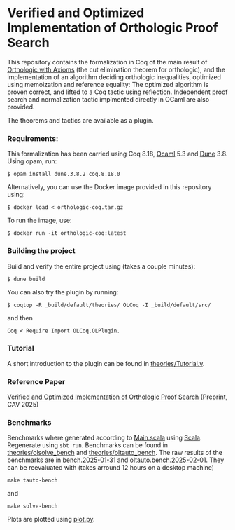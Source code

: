 # Verified and Optimized Implementation of Orthologic Proof Search
This repository contains the formalization in Coq of the main result of [Orthologic with Axioms](https://infoscience.epfl.ch/entities/publication/0bf03832-b873-44e1-8286-4301ecc42709) (the cut elimination theorem for orthologic), and the implementation of an algorithm deciding orthologic inequalities, optimized using memoization and reference equality: The optimized algorithm is proven correct, and lifted to a Coq tactic using reflection. Independent proof search and normalization tactic implmented directly in OCaml are also provided.

The theorems and tactics are available as a plugin.

### Requirements:
This formalization has been carried using Coq 8.18, [Ocaml](https://ocaml.org/docs/installing-ocaml) 5.3 and [Dune](https://dune.build/install) 3.8. Using opam, run:
```shell
$ opam install dune.3.8.2 coq.8.18.0
```
Alternatively, you can use the Docker image provided in this repository using:
```shell
$ docker load < orthologic-coq.tar.gz
```
To run the image, use:
```shell
$ docker run -it orthologic-coq:latest
```

### Building the project
Build and verify the entire project using (takes a couple minutes):

```shell
$ dune build
```
You can also try the plugin by running:
```shell
$ coqtop -R _build/default/theories/ OLCoq -I _build/default/src/
```
and then
```coq
Coq < Require Import OLCoq.OLPlugin.
```


### Tutorial
A short introduction to the plugin can be found in [theories/Tutorial.v](theories/Tutorial.v). 

### Reference Paper
[Verified and Optimized Implementation of Orthologic Proof Search](https://infoscience.epfl.ch/entities/publication/398b9d7c-1bd9-4570-9c12-7214e12d9caf) (Preprint, CAV 2025)

### Benchmarks
Benchmarks where generated according to [Main.scala](generation/src/main/scala/Main.scala) using [Scala](https://www.scala-lang.org/download/). Regenerate using `sbt run`. Benchmarks can be found in [theories/olsolve_bench](theories/olsolve_bench) and [theories/oltauto_bench](theories/oltauto_bench).
The raw results of the benchmarks are in [bench.2025-01-31](bench.2025-01-31) and [oltauto.bench.2025-02-01](oltauto.bench.2025-02-01). They can be reevaluated with (takes arround 12 hours on a desktop machine)
```shell
make tauto-bench
```
and 
```shell
make solve-bench
```
Plots are plotted using [plot.py](plot.py).
